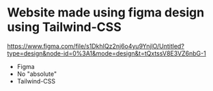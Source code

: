 # Website made using figma design using Tailwind-CSS

https://www.figma.com/file/s1DkhIQz2nj6o4yu9YnjlO/Untitled?type=design&node-id=0%3A1&mode=design&t=tQxtssV8E3VZ6nbG-1

* Figma
* No "absolute"
* Tailwind-CSS
